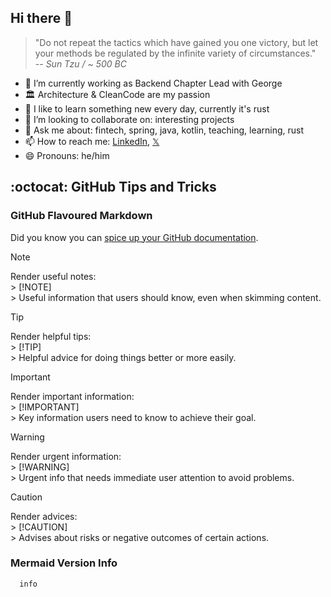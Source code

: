 ## Hi there 👋

> "Do not repeat the tactics which have gained you one victory, but let your methods be regulated by the infinite variety of circumstances."  
> -- <cite>Sun Tzu / ~ 500 BC</cite>

- 🔭 I’m currently working as Backend Chapter Lead with George
- 🏛 Architecture & CleanCode are my passion
- 🌱 I like to learn something new every day, currently it's rust
- 👯 I’m looking to collaborate on: interesting projects
- 💬 Ask me about: fintech, spring, java, kotlin, teaching, learning, rust
- 📫 How to reach me: [LinkedIn](https://www.linkedin.com/in/moser-dominik/), [𝕏](https://x.com/HemerocDrakone)
- 😄 Pronouns: he/him

## :octocat: GitHub Tips and Tricks

### GitHub Flavoured Markdown

Did you know you can [spice up your GitHub documentation](https://docs.github.com/en/get-started/writing-on-github/getting-started-with-writing-and-formatting-on-github/basic-writing-and-formatting-syntax#alerts).

> [!NOTE]
> Render useful notes:  
> \> [!NOTE]  
> \> Useful information that users should know, even when skimming content.

> [!TIP]
> Render helpful tips:  
> \> [!TIP]  
> \> Helpful advice for doing things better or more easily.

> [!IMPORTANT]
> Render important information:  
> \> [!IMPORTANT]  
> \> Key information users need to know to achieve their goal.

> [!WARNING]
> Render urgent information:  
> \> [!WARNING]  
> \> Urgent info that needs immediate user attention to avoid problems.

> [!CAUTION]
> Render advices:  
> \> [!CAUTION]  
> \> Advises about risks or negative outcomes of certain actions.


### Mermaid Version Info

```mermaid
  info
```
